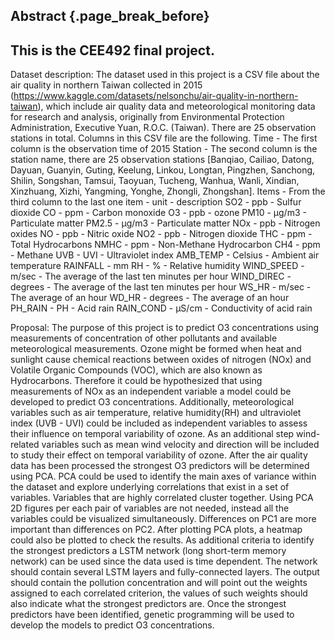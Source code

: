 ## Abstract {.page_break_before}
## This is the CEE492 final project. 

Dataset description:
The dataset used in this project is a CSV file about the air quality in northern Taiwan collected in 2015 (https://www.kaggle.com/datasets/nelsonchu/air-quality-in-northern-taiwan), which include air quality data and meteorological monitoring data for research and analysis, originally from Environmental Protection Administration, Executive Yuan, R.O.C. (Taiwan). There are 25 observation stations in total. Columns in this CSV file are the following.
Time - The first column is the observation time of 2015
Station - The second column is the station name, there are 25 observation stations [Banqiao, Cailiao, Datong, Dayuan, Guanyin, Guting, Keelung, Linkou, Longtan, Pingzhen, Sanchong, Shilin, Songshan, Tamsui, Taoyuan, Tucheng, Wanhua, Wanli, Xindian, Xinzhuang, Xizhi, Yangming, Yonghe, Zhongli, Zhongshan].
Items - From the third column to the last one
item - unit - description
SO2 - ppb - Sulfur dioxide
CO - ppm - Carbon monoxide
O3 - ppb - ozone
PM10 - μg/m3 - Particulate matter
PM2.5 - μg/m3 - Particulate matter
NOx - ppb - Nitrogen oxides
NO - ppb - Nitric oxide
NO2 - ppb - Nitrogen dioxide
THC - ppm - Total Hydrocarbons
NMHC - ppm - Non-Methane Hydrocarbon
CH4 - ppm - Methane
UVB - UVI - Ultraviolet index
AMB_TEMP - Celsius - Ambient air temperature
RAINFALL - mm
RH - % - Relative humidity
WIND_SPEED - m/sec - The average of the last ten minutes per hour
WIND_DIREC - degrees - The average of the last ten minutes per hour
WS_HR - m/sec - The average of an hour
WD_HR - degrees - The average of an hour
PH_RAIN - PH - Acid rain
RAIN_COND - μS/cm - Conductivity of acid rain

Proposal:
The purpose of this project is to predict O3 concentrations using measurements of concentration of other pollutants and available meteorological measurements.  Ozone might be formed when heat and sunlight cause chemical reactions between oxides of nitrogen (NOx) and Volatile Organic Compounds (VOC), which are also known as Hydrocarbons. Therefore it could be hypothesized that using measurements of NOx as an independent variable a model could be developed to predict O3 concentrations. Additionally, meteorological variables such as air temperature, relative humidity(RH) and ultraviolet index (UVB - UVI) could be included as independent variables to assess their influence on temporal variability of ozone. As an additional step wind-related variables such as mean wind velocity and direction will be included to study their effect on temporal variability of ozone.
After the air quality data has been processed the strongest O3 predictors will be determined using PCA. PCA could be used to identify the main axes of variance within the dataset and explore underlying correlations that exist in a set of variables. Variables that are highly correlated cluster together. Using PCA 2D figures per each pair of variables are not needed, instead all the variables could be visualized simultaneously. Differences on PC1 are more important than differences on PC2. After plotting PCA plots, a heatmap could also be plotted to check the results. As additional criteria to identify the strongest predictors a LSTM network (long short-term memory network) can be used since the data used is time dependent. The network should contain several LSTM layers and fully-connected layers. The output should contain the pollution concentration and will point out the weights assigned to each correlated criterion, the values of such weights should also indicate what the strongest predictors are. Once the strongest predictors have been identified, genetic programming will be used to develop the models to predict O3 concentrations. 

